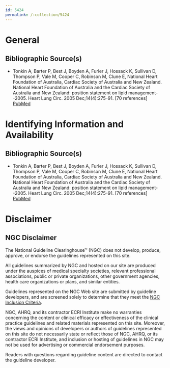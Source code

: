 ```yaml
---
id: 5424
permalink: /:collection/5424
---
```


# General

## Bibliographic Source(s)

- Tonkin A, Barter P, Best J, Boyden A, Furler J, Hossack K, Sullivan D, Thompson P, Vale M, Cooper C, Robinson M, Clune E, National Heart Foundation of Australia, Cardiac Society of Australia and New Zealand. National Heart Foundation of Australia and the Cardiac Society of Australia and New Zealand: position statement on lipid management--2005. Heart Lung Circ. 2005 Dec;14(4):275-91. [70 references] [ PubMed ](http://www.ncbi.nlm.nih.gov/entrez/query.fcgi?cmd=Retrieve&db=pubmed&dopt=Abstract&list_uids=16361000)

# Identifying Information and Availability

## Bibliographic Source(s)

- Tonkin A, Barter P, Best J, Boyden A, Furler J, Hossack K, Sullivan D, Thompson P, Vale M, Cooper C, Robinson M, Clune E, National Heart Foundation of Australia, Cardiac Society of Australia and New Zealand. National Heart Foundation of Australia and the Cardiac Society of Australia and New Zealand: position statement on lipid management--2005. Heart Lung Circ. 2005 Dec;14(4):275-91. [70 references] [ PubMed ](http://www.ncbi.nlm.nih.gov/entrez/query.fcgi?cmd=Retrieve&db=pubmed&dopt=Abstract&list_uids=16361000)

# Disclaimer

## NGC Disclaimer

The National Guideline Clearinghouse™ (NGC) does not develop, produce, approve, or endorse the guidelines represented on this site.

All guidelines summarized by NGC and hosted on our site are produced under the auspices of medical specialty societies, relevant professional associations, public or private organizations, other government agencies, health care organizations or plans, and similar entities.

Guidelines represented on the NGC Web site are submitted by guideline developers, and are screened solely to determine that they meet the [NGC Inclusion Criteria](/help-and-about/summaries/inclusion-criteria).

NGC, AHRQ, and its contractor ECRI Institute make no warranties concerning the content or clinical efficacy or effectiveness of the clinical practice guidelines and related materials represented on this site. Moreover, the views and opinions of developers or authors of guidelines represented on this site do not necessarily state or reflect those of NGC, AHRQ, or its contractor ECRI Institute, and inclusion or hosting of guidelines in NGC may not be used for advertising or commercial endorsement purposes.

Readers with questions regarding guideline content are directed to contact the guideline developer.

